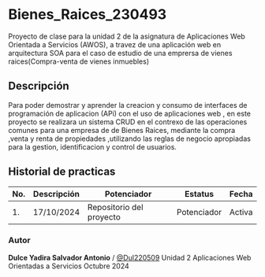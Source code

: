 # Bienes_Raices_230493

Proyecto de clase para la unidad 2 de la asignatura de Aplicaciones Web Orientada a Servicios (AWOS), a travez de una aplicación web en arquitectura SOA para el caso de estudio de una emprersa de vienes raices(Compra-venta de vienes inmuebles)

## Descripción

 Para poder demostrar y aprender la creacion y consumo de interfaces de programación  de aplicacion (APi)
 con el uso de aplicaciones web , en este proyecto se realizara un sistema CRUD en el contrexo de las operaciones comunes para 
 una empresa de de Bienes Raices, mediante la compra ,venta y renta de propiedades ,utilizando las reglas de negocio apropiadas para la gestion,
 identificacion y control de usuarios.

  ## Historial de practicas

|No.|Descripción|Potenciador|Estatus|Fecha|
|--|--|--|--|-----|
|1.| 17/10/2024|Repositorio del proyecto|Potenciador|Activa|




  ### Autor
  **Dulce Yadira Salvador Antonio**  / [@Dul220509](https://github.com/Dul220509)
  Unidad 2
  Aplicaciones Web Orientadas a Servicios
  Octubre 2024 
